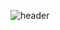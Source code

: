 ![header](https://capsule-render.vercel.app/api?type=waving&color=_#28CC71&height=300&section=header&text=test&fontSize=90)
